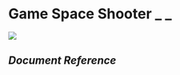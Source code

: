 # **Game Space Shooter** _ _
![](https://lh5.googleusercontent.com/9c0q0VkJGLCR6oeoYL3G_esaNY7wEEDHLpNXuzQIolqXUI5XA3L2vr4lKTyrOwx4uLCdJw)
## *Document Reference*

